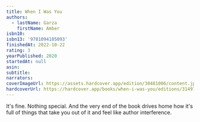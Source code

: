 ```yaml
---
title: When I Was You
authors:
  - lastName: Garza
    firstName: Amber
isbn10:
isbn13: '9781094105093'
finishedAt: 2022-10-22
rating: 3
yearPublished: 2020
startedAt: null
asin:
subtitle:
narrators:
coverImageUrl: https://assets.hardcover.app/edition/30481006/content.jpeg
hardcoverUrl: https://hardcover.app/books/when-i-was-you/editions/31497141
---
```


It's fine. Nothing special. And the very end of the book drives home how it's full of things that take you out of it and feel like author interference.
